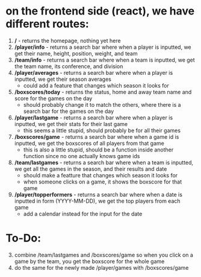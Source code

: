 # on the frontend side (react), we have different routes:

1. **/** - returns the homepage, nothing yet here
2. **/player/info** - returns a search bar where when a player is inputted, we get their name, height, position, weight, and team
3. **/team/info** - returns a search bar where when a team is inputted, we get the team name, its conference, and division
4. **/player/averages** - returns a search bar where when a player is inputted, we get their season averages
   - could add a feature that changes which season it looks for
5. **/boxscores/today** - returns the status, home and away team name and score for the games on the day
   - should probably change it to match the others, where there is a search bar for the games on the day
6. **/player/lastgame** - returns a search bar where when a player is inputted, we get their stats for their last game
   - this seems a little stupid, should probably be for all their games
7. **/boxscores/game** - returns a search bar where when a game id is inputted, we get the boxscores of all players from that game
   - this is also a little stupid, should be a function inside another function since no one actually knows game ids
8. **/team/lastgames** - returns a search bar where when a team is inputted, we get all the games in the season, and their results and date
   - should make a featture that changes which season it looks for
   - when someone clicks on a game, it shows the boxscore for that game
9. **/player/topperformers** - returns a search bar where when a date is inputted in form (YYYY-MM-DD), we get the top players from each game
   - add a calendar instead for the input for the date

<!-- # on the backend side (flask) we have: -->

# To-Do:

<!-- 1. fix /player/lastgame: just make it /player/games so it displays all their games -->
<!-- 2. make a /boxscores that just is similar to topperformers where you input a date and get the boxscore for that date -->

3. combine /team/lastgames and /boxscores/game so when you click on a game by the team, you get the boxscore for the whole game
4. do the same for the newly made /player/games with /boxscores/game
   <!-- 5. add the season searcher for /player/averages -->
   <!-- 6. add the calendar for inputs -->

